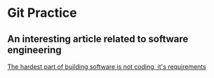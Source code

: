 # Git Practice
<!-- A simple project to practice a few git/github workflows.  Replace the contents of this file with the contents indicated in the [instructions](./instructions.md). -->

##  An interesting article related to software engineering
[The hardest part of building software is not coding, it's requirements][1]

[1]: https://www.freecodecamp.org/news/the-hardest-part-of-building-software-is-not-coding-its-requirments/ "web1"

